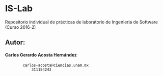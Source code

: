 # IS-Lab
Repositorio individual de prácticas de laboratorio de Ingenieria de Software (Curso 2016-2)
## Autor:

#### Carlos Gerardo Acosta Hernández
     	    carlos-acosta@ciencias.unam.mx
	    	    311154243
